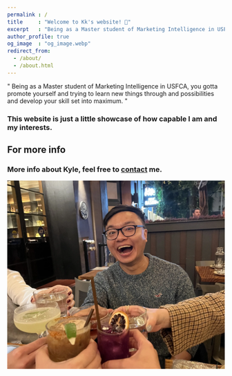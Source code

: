 ```yaml
---
permalink : /
title     : "Welcome to Kk's website! 💙"
excerpt   : "Being as a Master student of Marketing Intelligence in USFCA, you gotta promote yourself and trying to learn new things through and possibilities and develop your skill set into maximum."
author_profile: true
og_image  : "og_image.webp"
redirect_from: 
  - /about/
  - /about.html
---
```


" Being as a Master student of Marketing Intelligence in USFCA, you gotta promote yourself and trying to learn new things through and possibilities and develop your skill set into maximum. "

### This website is just a little showcase of how capable I am and my interests.

For more info
------
### More info about Kyle, feel free to [contact](/contact) me.
![Kyle](/images/og_image.webp)

<script src="https://platform.linkedin.com/badges/js/profile.js" async defer type="text/javascript"></script>
